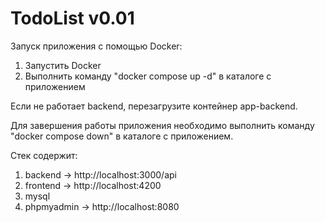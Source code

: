 # TodoList v0.01

Запуск приложения с помощью Docker:
1. Запустить Docker
2. Выполнить команду "docker compose up -d" в каталоге с приложением

Если не работает backend, перезагрузите контейнер app-backend.

Для завершения работы приложения необходимо выполнить команду "docker compose down" в каталоге с приложением.

Стек содержит:
1. backend  -> http://localhost:3000/api
2. frontend -> http://localhost:4200
3. mysql
4. phpmyadmin -> http://localhost:8080